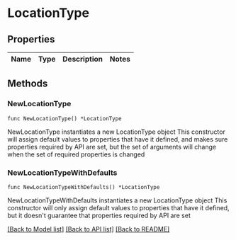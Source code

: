 # LocationType

## Properties

Name | Type | Description | Notes
------------ | ------------- | ------------- | -------------

## Methods

### NewLocationType

`func NewLocationType() *LocationType`

NewLocationType instantiates a new LocationType object
This constructor will assign default values to properties that have it defined,
and makes sure properties required by API are set, but the set of arguments
will change when the set of required properties is changed

### NewLocationTypeWithDefaults

`func NewLocationTypeWithDefaults() *LocationType`

NewLocationTypeWithDefaults instantiates a new LocationType object
This constructor will only assign default values to properties that have it defined,
but it doesn't guarantee that properties required by API are set


[[Back to Model list]](../README.md#documentation-for-models) [[Back to API list]](../README.md#documentation-for-api-endpoints) [[Back to README]](../README.md)


